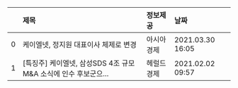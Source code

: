 |    | 제목                                                            | 정보제공   | 날짜             |
|---:|:----------------------------------------------------------------|:-----------|:-----------------|
|  0 | 케이엘넷, 정지원 대표이사 체제로 변경                           | 아시아경제 | 2021.03.30 16:05 |
|  1 | [특징주] 케이엘넷, 삼성SDS 4조 규모 M&A 소식에 인수 후보군으... | 헤럴드경제 | 2021.02.02 09:57 |